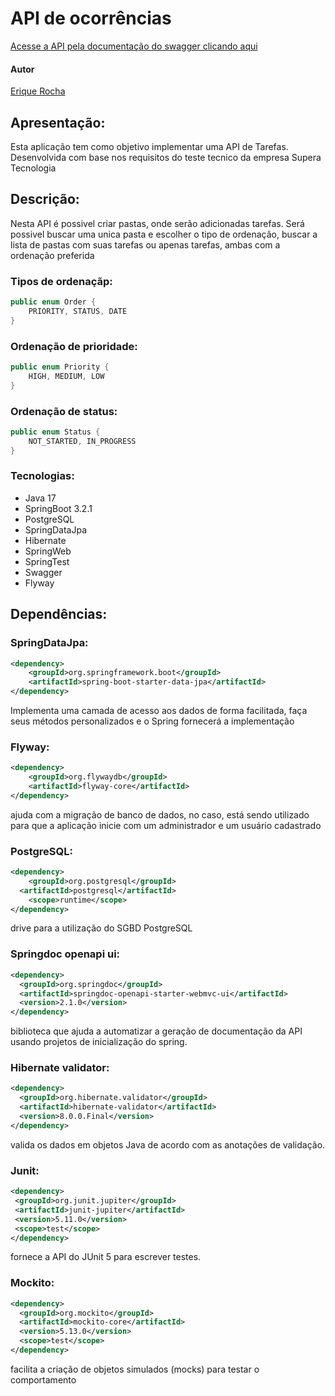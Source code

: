 # API de ocorrências

<a href="https://ocorrencia-api.onrender.com/swagger-ui/index.html" target="_blank">Acesse a API pela documentação do swagger clicando aqui</a>

#### Autor
[Erique Rocha](https://github.com/EriqueRocha)

## Apresentação:
Esta aplicação tem como objetivo implementar uma API de Tarefas. Desenvolvida com base nos requisitos do teste tecnico da empresa Supera Tecnologia

## Descrição:
Nesta API é possivel criar pastas, onde serão adicionadas tarefas. Será possivel buscar uma unica pasta e escolher o tipo de ordenação, buscar a lista de pastas com suas tarefas ou apenas tarefas, ambas com a ordenação preferida

### Tipos de ordenaçãp:
```JAVA
public enum Order {
    PRIORITY, STATUS, DATE
}
```

### Ordenação de prioridade:
```JAVA
public enum Priority {
    HIGH, MEDIUM, LOW
}
```

### Ordenação de status:
```JAVA
public enum Status {
    NOT_STARTED, IN_PROGRESS
}
```
### Tecnologias:
* Java 17
* SpringBoot 3.2.1
* PostgreSQL
* SpringDataJpa
* Hibernate
* SpringWeb
* SpringTest
* Swagger
* Flyway

## Dependências:

### SpringDataJpa:
```XML
<dependency>
	<groupId>org.springframework.boot</groupId>
	<artifactId>spring-boot-starter-data-jpa</artifactId>
</dependency>
```
Implementa uma camada de acesso aos dados de forma facilitada, faça seus métodos personalizados e o Spring fornecerá a implementação

### Flyway:
```XML
<dependency>
	<groupId>org.flywaydb</groupId>
	<artifactId>flyway-core</artifactId>
</dependency>
```
ajuda com a migração de banco de dados, no caso, está sendo utilizado para que a aplicação inicie com um administrador e um usuário cadastrado

### PostgreSQL:
```XML
<dependency>
	<groupId>org.postgresql</groupId>
  <artifactId>postgresql</artifactId>
	<scope>runtime</scope>
</dependency>
```
drive para a utilização do SGBD PostgreSQL

### Springdoc openapi ui:
```XML
<dependency>
  <groupId>org.springdoc</groupId>
  <artifactId>springdoc-openapi-starter-webmvc-ui</artifactId>
  <version>2.1.0</version>
</dependency>
```
biblioteca que ajuda a automatizar a geração de documentação da API usando projetos de inicialização do spring.

### Hibernate validator:
```XML
<dependency>
  <groupId>org.hibernate.validator</groupId>
  <artifactId>hibernate-validator</artifactId>
  <version>8.0.0.Final</version>
</dependency>
```
valida os dados em objetos Java de acordo com as anotações de validação.

### Junit:
```XML
<dependency>
 <groupId>org.junit.jupiter</groupId>
 <artifactId>junit-jupiter</artifactId>
 <version>5.11.0</version>
 <scope>test</scope>
</dependency>
```
fornece a API do JUnit 5 para escrever testes.

### Mockito:
```XML
<dependency>
  <groupId>org.mockito</groupId>
  <artifactId>mockito-core</artifactId>
  <version>5.13.0</version>
  <scope>test</scope>
</dependency>
```
facilita a criação de objetos simulados (mocks) para testar o comportamento
